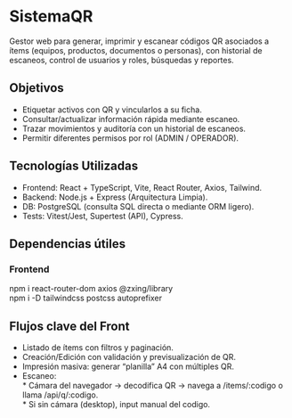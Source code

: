 # SistemaQR
Gestor web para generar, imprimir y escanear códigos QR asociados a ítems (equipos, productos, documentos o personas), con historial de escaneos, control de usuarios y roles, búsquedas y reportes.
## Objetivos
* Etiquetar activos con QR y vincularlos a su ficha.
* Consultar/actualizar información rápida mediante escaneo.
* Trazar movimientos y auditoría con un historial de escaneos.
* Permitir diferentes permisos por rol (ADMIN / OPERADOR).
## Tecnologías Utilizadas
* Frontend: React + TypeScript, Vite, React Router, Axios, Tailwind.
* Backend: Node.js + Express (Arquitectura Limpia).
* DB: PostgreSQL (consulta SQL directa o mediante ORM ligero).
* Tests: Vitest/Jest, Supertest (API), Cypress.
## Dependencias útiles
### Frontend
npm i react-router-dom axios @zxing/library <br>
npm i -D tailwindcss postcss autoprefixer
## Flujos clave del Front
* Listado de ítems con filtros y paginación.
* Creación/Edición con validación y previsualización de QR.
* Impresión masiva: generar “planilla” A4 con múltiples QR.
* Escaneo: <br> * Cámara del navegador → decodifica QR → navega a /items/:codigo o llama /api/q/:codigo. <br> * Si sin cámara (desktop), input manual del codigo.


